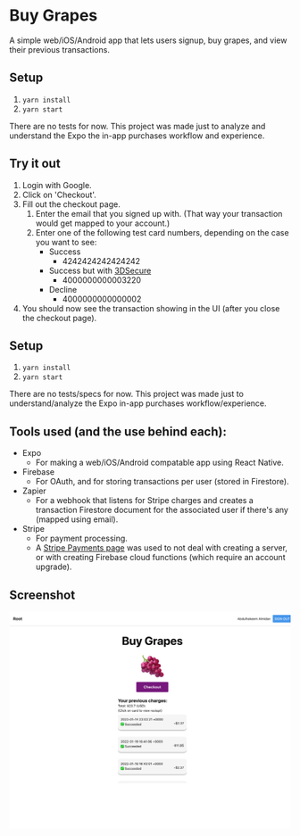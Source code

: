 # Buy Grapes
A simple web/iOS/Android app that lets users signup, buy grapes, and view their previous transactions.

## Setup
1. `yarn install`
2. `yarn start`

There are no tests for now. This project was made just to analyze and understand the Expo the in-app purchases workflow and experience.

## Try it out
1. Login with Google.
2. Click on 'Checkout'.
3. Fill out the checkout page.
   1. Enter the email that you signed up with. (That way your transaction would get mapped to your account.)
   2. Enter one of the following test card numbers, depending on the case you want to see:
      - Success
        - 4242424242424242
      - Success but with [3DSecure](https://en.wikipedia.org/wiki/3-D_Secure)
        - 4000000000003220
      - Decline
        - 4000000000000002
4. You should now see the transaction showing in the UI (after you close the checkout page).

## Setup
1. `yarn install`
2. `yarn start`

There are no tests/specs for now. This project was made just to understand/analyze the Expo in-app purchases workflow/experience.

## Tools used (and the use behind each):
- Expo
  - For making a web/iOS/Android compatable app using React Native.
- Firebase
  - For OAuth, and for storing transactions per user (stored in Firestore).
- Zapier
  - For a webhook that listens for Stripe charges and creates a transaction Firestore document for the associated user if there's any (mapped using email).
- Stripe
  - For payment processing.
  - A [Stripe Payments page](https://stripe.com/docs/connect/creating-a-payments-page) was used to not deal with creating a server, or with creating Firebase cloud functions (which require an account upgrade).

## Screenshot
<img width="800px" src="assets/images/app_screenshot.png" />

